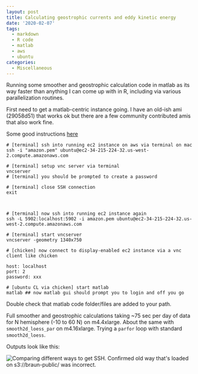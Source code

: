 ```yaml
---
layout: post
title: Calculating geostrophic currents and eddy kinetic energy
date: '2020-02-07'
tags:
  - markdown
  - R code
  - matlab
  - aws
  - ubuntu
categories:
  - Miscellaneous
---
```


Running some smoother and geostrophic calculation code in matlab as its way faster than anything I can come up with in R, including via various parallelization routines.

First need to get a matlab-centric instance going. I have an old-ish ami (29058d51) that works ok but there are a few community contributed amis that also work fine.

Some good instructions [here](https://medium.com/@Arafat./graphical-user-interface-using-vnc-with-amazon-ec2-instances-549d9c0969c5)

```
# [terminal] ssh into running ec2 instance on aws via terminal on mac
ssh -i "amazon.pem" ubuntu@ec2-34-215-224-32.us-west-2.compute.amazonaws.com

# [terminal] setup vnc server via terminal
vncserver
# [terminal] you should be prompted to create a password

# [terminal] close SSH connection
exit



# [terminal] now ssh into running ec2 instance again
ssh -L 5902:localhost:5902 -i amazon.pem ubuntu@ec2-34-215-224-32.us-west-2.compute.amazonaws.com

# [terminal] start vncserver
vncserver -geometry 1340x750

# [chicken] now connect to display-enabled ec2 instance via a vnc client like chicken

host: localhost
port: 2
password: xxx

# [ubuntu CL via chicken] start matlab
matlab ## now matlab gui should prompt you to login and off you go

```

Double check that matlab code folder/files are added to your path.

Full smoother and geostrophic calculations taking ~75 sec per day of data for N hemisphere (-10 to 60 N) on m4.4xlarge. About the same with `smooth2d_loess_par` on m4.16xlarge. Trying a `parfor` loop with standard `smooth2d_loess`.

Outputs look like this:


![Comparing different ways to get SSH. Confirmed old way that's loaded on s3://braun-public/ was incorrect.](https://github.com/marine-predators-group/cams-nb/blob/gh-pages/images/screencaps/ugly_sla_comp.png?raw=true)

